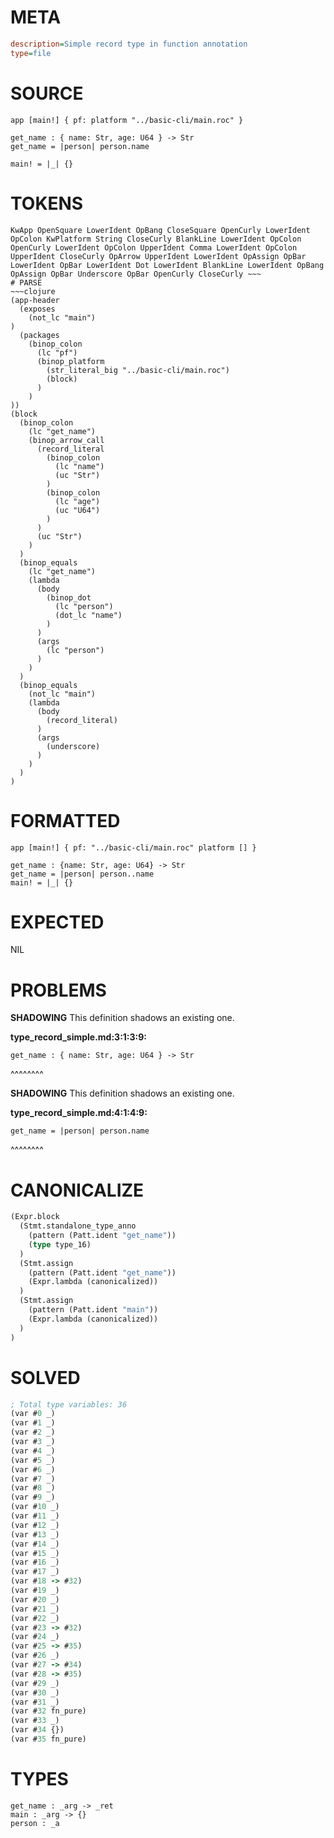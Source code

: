 # META
~~~ini
description=Simple record type in function annotation
type=file
~~~
# SOURCE
~~~roc
app [main!] { pf: platform "../basic-cli/main.roc" }

get_name : { name: Str, age: U64 } -> Str
get_name = |person| person.name

main! = |_| {}
~~~
# TOKENS
~~~text
KwApp OpenSquare LowerIdent OpBang CloseSquare OpenCurly LowerIdent OpColon KwPlatform String CloseCurly BlankLine LowerIdent OpColon OpenCurly LowerIdent OpColon UpperIdent Comma LowerIdent OpColon UpperIdent CloseCurly OpArrow UpperIdent LowerIdent OpAssign OpBar LowerIdent OpBar LowerIdent Dot LowerIdent BlankLine LowerIdent OpBang OpAssign OpBar Underscore OpBar OpenCurly CloseCurly ~~~
# PARSE
~~~clojure
(app-header
  (exposes
    (not_lc "main")
)
  (packages
    (binop_colon
      (lc "pf")
      (binop_platform
        (str_literal_big "../basic-cli/main.roc")
        (block)
      )
    )
))
(block
  (binop_colon
    (lc "get_name")
    (binop_arrow_call
      (record_literal
        (binop_colon
          (lc "name")
          (uc "Str")
        )
        (binop_colon
          (lc "age")
          (uc "U64")
        )
      )
      (uc "Str")
    )
  )
  (binop_equals
    (lc "get_name")
    (lambda
      (body
        (binop_dot
          (lc "person")
          (dot_lc "name")
        )
      )
      (args
        (lc "person")
      )
    )
  )
  (binop_equals
    (not_lc "main")
    (lambda
      (body
        (record_literal)
      )
      (args
        (underscore)
      )
    )
  )
)
~~~
# FORMATTED
~~~roc
app [main!] { pf: "../basic-cli/main.roc" platform [] }

get_name : {name: Str, age: U64} -> Str
get_name = |person| person..name
main! = |_| {}
~~~
# EXPECTED
NIL
# PROBLEMS
**SHADOWING**
This definition shadows an existing one.

**type_record_simple.md:3:1:3:9:**
```roc
get_name : { name: Str, age: U64 } -> Str
```
^^^^^^^^


**SHADOWING**
This definition shadows an existing one.

**type_record_simple.md:4:1:4:9:**
```roc
get_name = |person| person.name
```
^^^^^^^^


# CANONICALIZE
~~~clojure
(Expr.block
  (Stmt.standalone_type_anno
    (pattern (Patt.ident "get_name"))
    (type type_16)
  )
  (Stmt.assign
    (pattern (Patt.ident "get_name"))
    (Expr.lambda (canonicalized))
  )
  (Stmt.assign
    (pattern (Patt.ident "main"))
    (Expr.lambda (canonicalized))
  )
)
~~~
# SOLVED
~~~clojure
; Total type variables: 36
(var #0 _)
(var #1 _)
(var #2 _)
(var #3 _)
(var #4 _)
(var #5 _)
(var #6 _)
(var #7 _)
(var #8 _)
(var #9 _)
(var #10 _)
(var #11 _)
(var #12 _)
(var #13 _)
(var #14 _)
(var #15 _)
(var #16 _)
(var #17 _)
(var #18 -> #32)
(var #19 _)
(var #20 _)
(var #21 _)
(var #22 _)
(var #23 -> #32)
(var #24 _)
(var #25 -> #35)
(var #26 _)
(var #27 -> #34)
(var #28 -> #35)
(var #29 _)
(var #30 _)
(var #31 _)
(var #32 fn_pure)
(var #33 _)
(var #34 {})
(var #35 fn_pure)
~~~
# TYPES
~~~roc
get_name : _arg -> _ret
main : _arg -> {}
person : _a
~~~
